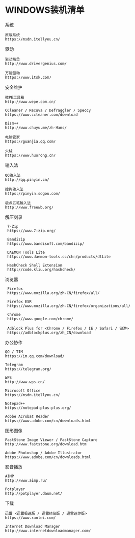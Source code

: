 # WINDOWS装机清单


系统

    原版系统
    https://msdn.itellyou.cn/
    
驱动

    驱动精灵
    http://www.drivergenius.com/
    
    万能驱动
    https://www.itsk.com/
    
安全维护

    微PE工具箱
    http://www.wepe.com.cn/
    
    CCleaner / Recuva / Defraggler / Speccy
    https://www.ccleaner.com/download
    
    Dism++
    http://www.chuyu.me/zh-Hans/
    
    电脑管家
    https://guanjia.qq.com/
    
    火绒
    https://www.huorong.cn/
    
输入法

    QQ输入法
    http://qq.pinyin.cn/
    
    搜狗输入法
    https://pinyin.sogou.com/
    
    极点五笔输入法
    http://www.freewb.org/
    
解压刻录

     7-Zip
     https://www.7-zip.org/
     
     Bandizip
     https://www.bandisoft.com/bandizip/
     
     DAEMON Tools Lite
     https://www.daemon-tools.cc/chn/products/dtLite
     
     HashCheck Shell Extension
     http://code.kliu.org/hashcheck/
     
浏览器

     Firefox
     https://www.mozilla.org/zh-CN/firefox/all/
     
     Firefox ESR
     https://www.mozilla.org/zh-CN/firefox/organizations/all/
     
     Chrome
     https://www.google.com/chrome/
     
     Adblock Plus for <Chrome / Firefox / IE / Safari / 傲游>
     https://adblockplus.org/zh_CN/download
     
办公协作

    QQ / TIM
    https://im.qq.com/download/
    
    Telegram
    https://telegram.org/
    
    WPS
    http://www.wps.cn/
    
    Microsoft Office
    https://msdn.itellyou.cn/
    
    Notepad++
    https://notepad-plus-plus.org/
    
    Adobe Acrobat Reader
    https://www.adobe.com/cn/downloads.html
    
图形图像

    FastStone Image Viewer / FastStone Capture
    http://www.faststone.org/download.htm
    
    Adobe Photoshop / Adobe Illustrator
    https://www.adobe.com/cn/downloads.html
    
影音播放

    AIMP
    http://www.aimp.ru/
    
    Potplayer
    http://potplayer.daum.net/
    
下载

    迅雷 <迅雷极速版 / 迅雷精简版 / 迅雷迷你版>
    https://www.xunlei.com/
    
    Internet Download Manager
    http://www.internetdownloadmanager.com/
    
    
